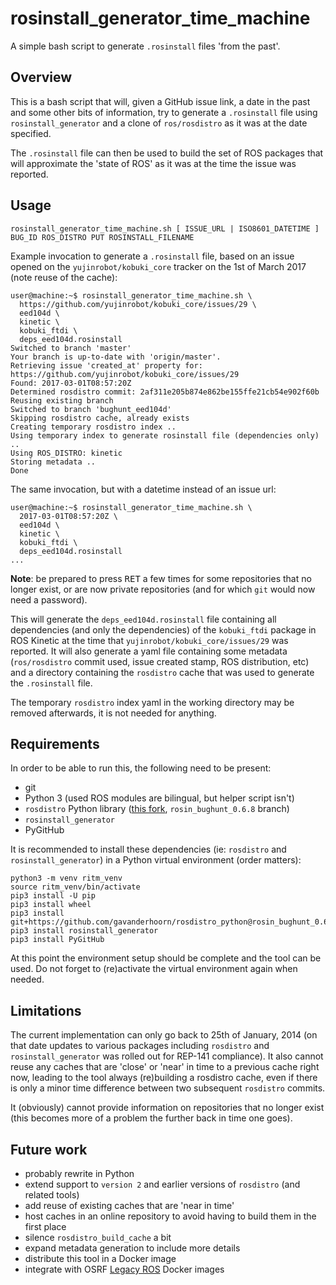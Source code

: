 # rosinstall_generator_time_machine

A simple bash script to generate `.rosinstall` files 'from the past'.


## Overview

This is a bash script that will, given a GitHub issue link, a date in the past and some other bits of information, try to generate a `.rosinstall` file using `rosinstall_generator` and a clone of `ros/rosdistro` as it was at the date specified.

The `.rosinstall` file can then be used to build the set of ROS packages that will approximate the 'state of ROS' as it was at the time the issue was reported.

## Usage

```
rosinstall_generator_time_machine.sh [ ISSUE_URL | ISO8601_DATETIME ] BUG_ID ROS_DISTRO PUT ROSINSTALL_FILENAME
```

Example invocation to generate a `.rosinstall` file, based on an issue opened on the `yujinrobot/kobuki_core` tracker on the 1st of March 2017 (note reuse of the cache):

```shell
user@machine:~$ rosinstall_generator_time_machine.sh \
  https://github.com/yujinrobot/kobuki_core/issues/29 \
  eed104d \
  kinetic \
  kobuki_ftdi \
  deps_eed104d.rosinstall
Switched to branch 'master'
Your branch is up-to-date with 'origin/master'.
Retrieving issue 'created_at' property for: https://github.com/yujinrobot/kobuki_core/issues/29
Found: 2017-03-01T08:57:20Z
Determined rosdistro commit: 2af311e205b874e862be155ffe21cb54e902f60b
Reusing existing branch
Switched to branch 'bughunt_eed104d'
Skipping rosdistro cache, already exists
Creating temporary rosdistro index ..
Using temporary index to generate rosinstall file (dependencies only) ..
Using ROS_DISTRO: kinetic
Storing metadata ..
Done
```

The same invocation, but with a datetime instead of an issue url:

```shell
user@machine:~$ rosinstall_generator_time_machine.sh \
  2017-03-01T08:57:20Z \
  eed104d \
  kinetic \
  kobuki_ftdi \
  deps_eed104d.rosinstall
...
```

**Note**: be prepared to press <kbd>RET</kbd> a few times for some repositories that no longer exist, or are now private repositories (and for which `git` would now need a password).

This will generate the `deps_eed104d.rosinstall` file containing all dependencies (and only the dependencies) of the `kobuki_ftdi` package in ROS Kinetic at the time that `yujinrobot/kobuki_core/issues/29` was reported. It will also generate a yaml file containing some metadata (`ros/rosdistro` commit used, issue created stamp, ROS distribution, etc) and a directory containing the `rosdistro` cache that was used to generate the `.rosinstall` file.

The temporary `rosdistro` index yaml in the working directory may be removed afterwards, it is not needed for anything.


## Requirements

In order to be able to run this, the following need to be present:

 - git
 - Python 3 (used ROS modules are bilingual, but helper script isn't)
 - `rosdistro` Python library ([this fork](https://github.com/gavanderhoorn/rosdistro_python/tree/rosin_bughunt_0.6.8), `rosin_bughunt_0.6.8` branch)
 - `rosinstall_generator`
 - PyGitHub

It is recommended to install these dependencies (ie: `rosdistro` and `rosinstall_generator`) in a Python virtual environment (order matters):

```shell
python3 -m venv ritm_venv
source ritm_venv/bin/activate
pip3 install -U pip
pip3 install wheel
pip3 install git+https://github.com/gavanderhoorn/rosdistro_python@rosin_bughunt_0.6.8
pip3 install rosinstall_generator
pip3 install PyGitHub
```

At this point the environment setup should be complete and the tool can be used. Do not forget to (re)activate the virtual environment again when needed.


## Limitations

The current implementation can only go back to 25th of January, 2014 (on that date updates to various packages including `rosdistro` and `rosinstall_generator` was rolled out for REP-141 compliance).
It also cannot reuse any caches that are 'close' or 'near' in time to a previous cache right now, leading to the tool always (re)building a rosdistro cache, even if there is only a minor time difference between two subsequent `rosdistro` commits.

It (obviously) cannot provide information on repositories that no longer exist (this becomes more of a problem the further back in time one goes).


## Future work

 - probably rewrite in Python
 - extend support to `version 2` and earlier versions of `rosdistro` (and related tools)
 - add reuse of existing caches that are 'near in time'
 - host caches in an online repository to avoid having to build them in the first place
 - silence `rosdistro_build_cache` a bit
 - expand metadata generation to include more details
 - distribute this tool in a Docker image
 - integrate with OSRF [Legacy ROS](https://hub.docker.com/r/osrf/ros_legacy/tags/) Docker images
